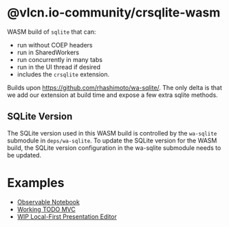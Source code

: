 # @vlcn.io-community/crsqlite-wasm

WASM build of `sqlite` that can:

- run without COEP headers
- run in SharedWorkers
- run concurrently in many tabs
- run in the UI thread if desired
- includes the `crsqlite` extension.

Builds upon https://github.com/rhashimoto/wa-sqlite/. The only delta is that we add our extension at build time and expose a few extra sqlite methods.

## SQLite Version

The SQLite version used in this WASM build is controlled by the `wa-sqlite` submodule in `deps/wa-sqlite`. To update the SQLite version for the WASM build, the SQLite version configuration in the wa-sqlite submodule needs to be updated.

# Examples

- [Observable Notebook](https://observablehq.com/@tantaman/cr-sqlite-basic-setup)
- [Working TODO MVC](https://github.com/vlcn-io/js/tree/main/js/examples/p2p-todomvc)
- [WIP Local-First Presentation Editor](https://github.com/tantaman/strut)
